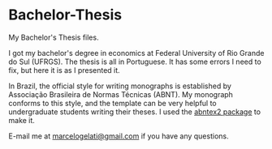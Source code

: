 # Bachelor-Thesis

My Bachelor's Thesis files.

I got my bachelor's degree in economics at Federal University of Rio Grande do Sul (UFRGS). The thesis is all in Portuguese. It has some errors I need to fix, but here it is as I presented it.

In Brazil, the official style for writing monographs is established by Associação Brasileira de Normas Técnicas (ABNT). My monograph conforms to this style, and the template can be very helpful to undergraduate students writing their theses. I used the [abntex2 package](https://github.com/abntex/abntex2) to make it.

E-mail me at marcelogelati@gmail.com if you have any questions.

